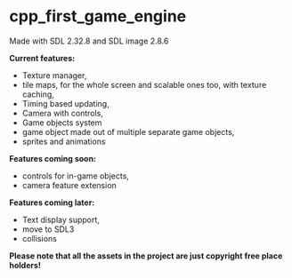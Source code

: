 # cpp_first_game_engine

Made with SDL 2.32.8 and SDL image 2.8.6

  

**Current features:**

- Texture manager,
- tile maps, for the whole screen and scalable ones too, with texture caching,
- Timing based updating,
- Camera with controls,
- Game objects system
- game object made out of multiple separate game objects,
- sprites and animations

**Features coming soon:**

- controls for in-game objects,
- camera feature extension

**Features coming later:**
- Text display support,
- move to SDL3
- collisions

**Please note that all the assets in the project are just copyright free place holders!**
